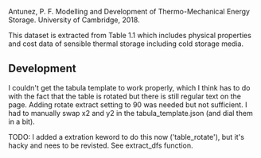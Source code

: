 Antunez, P. F. Modelling and Development of Thermo-Mechanical Energy Storage. University of Cambridge, 2018.

This dataset is extracted from Table 1.1 which includes physical properties and cost data of sensible thermal storage including cold storage media. 

## Development

I couldn't get the tabula template to work properly, which I think has to do with the fact that the table is rotated but there is still regular text on the page. Adding rotate extract setting to 90 was needed but not sufficient. I had to manually swap x2 and y2 in the tabula_template.json (and dial them in a bit). 

TODO: I added a extration keword to do this now ('table_rotate'), but it's hacky and nees to be revisted. See extract_dfs function. 